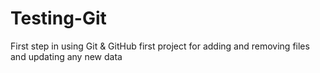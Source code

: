 # Testing-Git
First step in using Git &amp; GitHub 
first project for adding and removing files and updating any new data 
